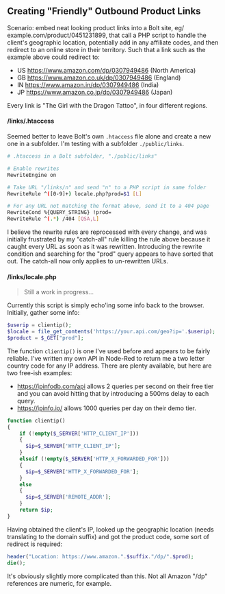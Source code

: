 ## Creating "Friendly" Outbound Product Links

Scenario: embed neat looking product links into a Bolt site, eg/ example.com/product/0451231899, that call a PHP script to handle the client's geographic location, potentially add in any affiliate codes, and then redirect to an online store in their territory. Such that a link such as the example above could redirect to:

* US https://www.amazon.com/dp/0307949486 (North America)
* GB https://www.amazon.co.uk/dp/0307949486 (England)
* IN https://www.amazon.in/dp/0307949486 (India)
* JP https://www.amazon.co.jp/dp/0307949486 (Japan)

Every link is "The Girl with the Dragon Tattoo", in four different regions.

#### /links/.htaccess

Seemed better to leave Bolt's own `.htaccess` file alone and create a new one in a subfolder. I'm testing with a subfolder `./public/links`.

```bash
# .htaccess in a Bolt subfolder, "./public/links"

# Enable rewrites
RewriteEngine on

# Take URL "/links/n" and send "n" to a PHP script in same folder
RewriteRule ^([0-9]+) locale.php?prod=$1 [L]

# For any URL not matching the format above, send it to a 404 page
RewriteCond %{QUERY_STRING} !prod=
RewriteRule ^(.*) /404 [QSA,L]
```

I believe the rewrite rules are reprocessed with every change, and was initially frustrated by my "catch-all" rule killing the rule above because it caught every URL as soon as it was rewritten. Introducing the rewrite condition and searching for the "prod" query appears to have sorted that out. The catch-all now only applies to un-rewritten URLs.

#### /links/locale.php

> Still a work in progress...

Currently this script is simply echo'ing some info back to the browser. Initially, gather some info:

```php
$userip = clientip();
$locale = file_get_contents('https://your.api.com/geo?ip='.$userip);
$product = $_GET["prod"];
```

The function `clientip()` is one I've used before and appears to be fairly reliable. I've written my own API in Node-Red to return me a two letter country code for any IP address. There are plenty available, but here are two free-ish examples:

* https://ipinfodb.com/api allows 2 queries per second on their free tier and you can avoid hitting that by introducing a 500ms delay to each query.
* https://ipinfo.io/ allows 1000 queries per day on their demo tier.

```php
function clientip()
{
    if (!empty($_SERVER['HTTP_CLIENT_IP']))
    {
      $ip=$_SERVER['HTTP_CLIENT_IP'];
    }
    elseif (!empty($_SERVER['HTTP_X_FORWARDED_FOR']))
    {
      $ip=$_SERVER['HTTP_X_FORWARDED_FOR'];
    }
    else
    {
      $ip=$_SERVER['REMOTE_ADDR'];
    }
    return $ip;
}
```

Having obtained the client's IP, looked up the geographic location (needs translating to the domain suffix) and got the product code, some sort of redirect is required:

```php
header("Location: https://www.amazon.".$suffix."/dp/".$prod);
die();
```

It's obviously slightly more complicated than this. Not all Amazon "/dp" references are numeric, for example.
